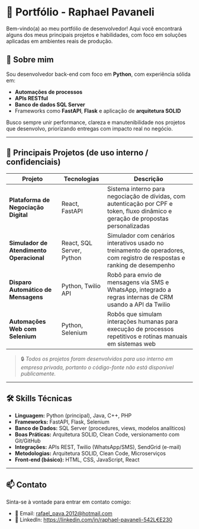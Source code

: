 # 💼 Portfólio - Raphael Pavaneli

Bem-vindo(a) ao meu portfólio de desenvolvedor! Aqui você encontrará alguns dos meus principais projetos e habilidades, com foco em soluções aplicadas em ambientes reais de produção.

## 🧠 Sobre mim

Sou desenvolvedor back-end com foco em **Python**, com experiência sólida em:

- **Automações de processos**
- **APIs RESTful**
- **Banco de dados SQL Server**
- Frameworks como **FastAPI**, **Flask** e aplicação de **arquitetura SOLID**

Busco sempre unir performance, clareza e manutenibilidade nos projetos que desenvolvo, priorizando entregas com impacto real no negócio.

---

## 🚀 Principais Projetos (de uso interno / confidenciais)

| Projeto | Tecnologias | Descrição |
|--------|-------------|-----------|
| **Plataforma de Negociação Digital** | React, FastAPI | Sistema interno para negociação de dívidas, com autenticação por CPF e token, fluxo dinâmico e geração de propostas personalizadas |
| **Simulador de Atendimento Operacional** | React, SQL Server, Python | Simulador com cenários interativos usado no treinamento de operadores, com registro de respostas e ranking de desempenho |
| **Disparo Automático de Mensagens** | Python, Twilio API | Robô para envio de mensagens via SMS e WhatsApp, integrado a regras internas de CRM usando a API da Twilio |
| **Automações Web com Selenium** | Python, Selenium | Robôs que simulam interações humanas para execução de processos repetitivos e rotinas manuais em sistemas web |

> 🔒 *Todos os projetos foram desenvolvidos para uso interno em empresa privada, portanto o código-fonte não está disponível publicamente.*

---

## 🛠️ Skills Técnicas

- **Linguagem:** Python (principal), Java, C++, PHP
- **Frameworks:** FastAPI, Flask, Selenium
- **Banco de Dados:** SQL Server (procedures, views, modelos analíticos)
- **Boas Práticas:** Arquitetura SOLID, Clean Code, versionamento com Git/GitHub
- **Integrações:** APIs REST, Twilio (WhatsApp/SMS), SendGrid (e-mail)
- **Metodologias:** Arquitetura SOLID, Clean Code, Microserviços 
- **Front-end (básico):** HTML, CSS, JavaScript, React

---

## 📫 Contato

Sinta-se à vontade para entrar em contato comigo:

- 📧 Email: rafael_pava.2012@hotmail.com
- 💼 LinkedIn: https://linkedin.com/in/raphael-pavaneli-542L€E230
